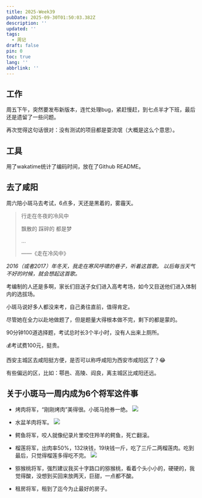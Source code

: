 ```yaml
---
title: 2025-Week39
pubDate: 2025-09-30T01:50:03.382Z
description: ''
updated: ''
tags:
  - 周记
draft: false
pin: 0
toc: true
lang: ''
abbrlink: ''
---
```


## 工作

周五下午，突然要发布新版本，连忙处理bug，紧赶慢赶，到七点半才下班，最后还是遗留了一些问题。

再次觉得这句话很对：没有测试的项目都是耍流氓（大概是这么个意思）。 

## 工具

用了wakatime统计了编码时间，放在了Github README。

## 去了咸阳

周六陪小斑马去考试，6点多，天还是黑着的，雾霾天。

> 行走在冬夜的冷风中
> 
> 飘散的 踩碎的 都是梦
> 
> ...
> 
> ——《走在冷风中》

*2016（或者2017）年冬天，我走在寒风呼啸的巷子，听着这首歌。
以后每当天气不好的时候，就会想起这首歌。*

考编制的人还是多啊，家长们目送子女们进入高考考场，如今又目送他们进入体制内的选拔场。

小斑马说好多人都没来考，自己勇往直前，值得肯定。

尽管她在全力以赴地做题了，但是题量大得根本做不完，剩下的都是蒙的。

90分钟100道选择题，考试总时长3个半小时，没有人出来上厕所。

:moneybag:考试费100元，挺贵。

西安主城区去咸阳挺方便，是否可以称呼咸阳为西安市咸阳区了？:joy:

有些偏远的区，比如：鄠邑、高陵、阎良，离主城区比咸阳还远。

## 关于小斑马一周内成为6个将军这件事

- 烤肉将军，“刚刚烤肉”美得很。小斑马抢券一绝。
![](https://raw.githubusercontent.com/roc80/DrawingBoard/main/pichoro/IMG20250928203532.jpg)

- 水盆羊肉将军。
![](https://raw.githubusercontent.com/roc80/DrawingBoard/main/pichoro/IMG20250930125240.jpg)

- 鳄鱼将军，咬人就像纪录片里咬住羚羊的鳄鱼，死亡翻滚。

- 榴莲将军，出肉率50%，132块钱，19块钱一斤，吃了三斤二两榴莲肉。吃到最后，只觉得榴莲多得吃不完。
  ![](https://raw.githubusercontent.com/roc80/DrawingBoard/main/pichoro/IMG20250928220715.jpg)

- 猕猴桃将军，强烈建议我买十字路口的猕猴桃，看着个头小小的，硬硬的，我觉得酸，没想到买回来放两天，巨甜，一点都不酸。

- 租房将军，租到了迄今为止最好的房子。
